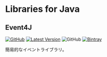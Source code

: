 # Libraries for Java

## Event4J

[![GitHub](https://img.shields.io/badge/GitHub-Event4J-blue)](https://github.com/Siroshun09/Event4J) [![Latest Version](https://img.shields.io/bintray/v/siroshun09/maven/Event4J?label=Latest)](https://bintray.com/siroshun09/maven/Event4J/_latestVersion) ![GitHub](https://img.shields.io/github/license/Siroshun09/Event4J?label=License) [![Bintray](https://img.shields.io/bintray/v/siroshun09/maven/Event4J?color=orange&label=Javadoc)](https://siroshun09.github.io/event4j/)

簡易的なイベントライブラリ。
